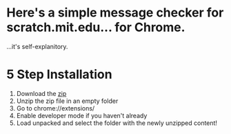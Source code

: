 # Here's a simple message checker for scratch.mit.edu... for Chrome.

...it's self-explanitory.

# 5 Step Installation

1. Download the [zip](https://github.com/DavidCo113/Simple-Scratch-Message-Checking-Extension-for-Chrome/archive/v0.1-beta.zip)
2. Unzip the zip file in an empty folder
3. Go to chrome://extensions/
4. Enable developer mode if you haven't already
5. Load unpacked and select the folder with the newly unzipped content!

